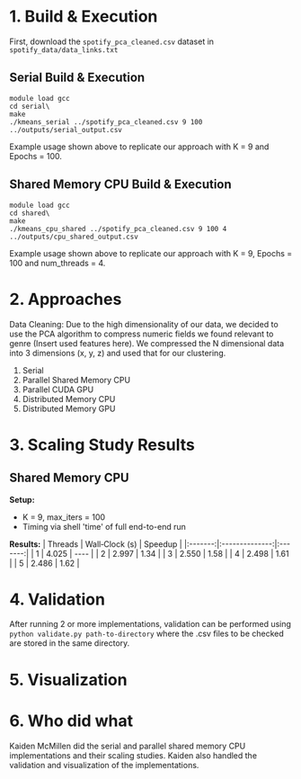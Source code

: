 # 1. Build & Execution
First, download the `spotify_pca_cleaned.csv` dataset in `spotify_data/data_links.txt`
## Serial Build & Execution
```
module load gcc
cd serial\
make
./kmeans_serial ../spotify_pca_cleaned.csv 9 100 ../outputs/serial_output.csv
```
Example usage shown above to replicate our approach with K = 9 and Epochs = 100.

## Shared Memory CPU Build & Execution

```
module load gcc
cd shared\
make
./kmeans_cpu_shared ../spotify_pca_cleaned.csv 9 100 4 ../outputs/cpu_shared_output.csv
```

Example usage shown above to replicate our approach with K = 9, Epochs = 100 and num_threads = 4.

# 2. Approaches
Data Cleaning: Due to the high dimensionality of our data, we decided to use the PCA algorithm to compress numeric fields we found relevant to genre (Insert used features here). We compressed the N dimensional data into 3 dimensions (x, y, z) and used that for our clustering.

1. Serial
2. Parallel Shared Memory CPU
3. Parallel CUDA GPU
4. Distributed Memory CPU
5. Distributed Memory GPU

# 3. Scaling Study Results

## Shared Memory CPU

**Setup:**
- K = 9, max_iters = 100
- Timing via shell 'time' of full end-to-end run

**Results:**
| Threads | Wall‑Clock (s) | Speedup |
|:-------:|:--------------:|:-------:|
| 1       | 4.025          | ----    |
| 2       | 2.997          | 1.34    |
| 3       | 2.550          | 1.58    |
| 4       | 2.498          | 1.61    |
| 5       | 2.486          | 1.62    |
# 4. Validation
After running 2 or more implementations, validation can be performed using
```python validate.py path-to-directory```
where the .csv files to be checked are stored in the same directory.

# 5. Visualization

# 6. Who did what

Kaiden McMillen did the serial and parallel shared memory CPU implementations and their scaling studies. Kaiden also handled the validation and visualization of the implementations.
